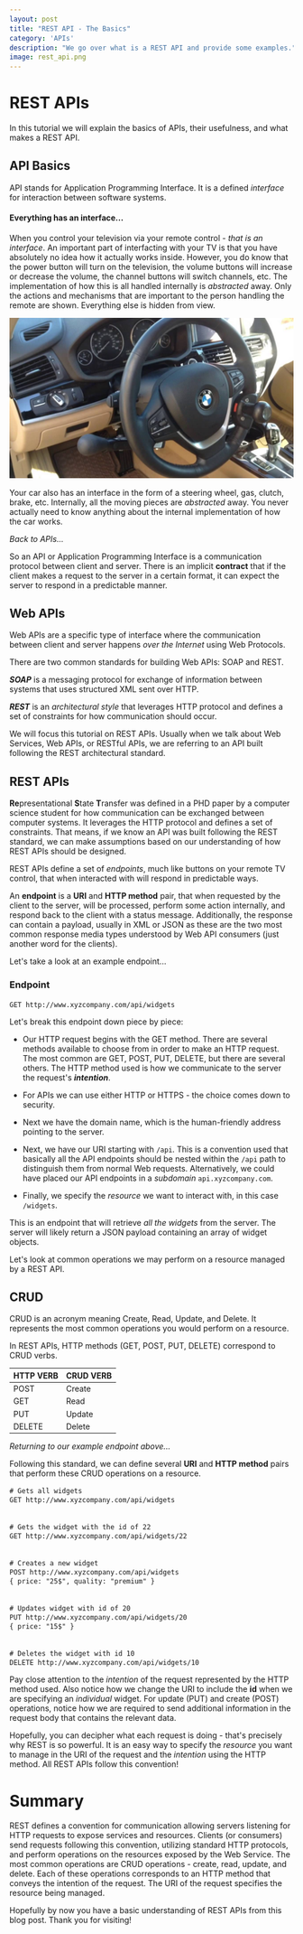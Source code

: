 ```yaml
---
layout: post
title: "REST API - The Basics"
category: 'APIs'
description: "We go over what is a REST API and provide some examples."
image: rest_api.png
---
```


# REST APIs

In this tutorial we will explain the basics of APIs, their usefulness, and what makes a REST API.

## API Basics

API stands for Application Programming Interface. It is a defined *interface* for interaction between software systems.

#### Everything has an interface... 

When you control your television via your remote control - *that is an interface*. An important part of interfacting with your TV is that you have absolutely no idea how it actually works inside. However, you do know that the power button will turn on the television, the volume buttons will increase or decrease the volume, the channel buttons will switch channels, etc. The implementation of how this is all handled internally is *abstracted* away. Only the actions and mechanisms that are important to the person handling the remote are shown. Everything else is hidden from view.

<img src="/assets/images/car-dashboard.jpg">

Your car also has an interface in the form of a steering wheel, gas, clutch, brake, etc. Internally, all the moving pieces are *abstracted* away. You never actually need to know anything about the internal implementation of how the car works.

*Back to APIs...*

So an API or Application Programming Interface is a communication protocol between client and server. There is an implicit **contract** that if the client makes a request to the server in a certain format, it can expect the server to respond in a predictable manner.

## Web APIs

Web APIs are a specific type of interface where the communication between client and server happens *over the Internet* using Web Protocols. 

There are two common standards for building Web APIs: SOAP and REST.

***SOAP*** is a messaging protocol for exchange of information between systems that uses structured XML sent over HTTP.

***REST*** is an *architectural style* that leverages HTTP protocol and defines a set of constraints for how communication should occur.

We will focus this tutorial on REST APIs. Usually when we talk about Web Services, Web APIs, or RESTful APIs, we are referring to an API built following the REST architectural standard.

## REST APIs

**Re**presentational **S**tate **T**ransfer was defined in a PHD paper by a computer science student for how communication can be exchanged between computer systems. It leverages the HTTP protocol and defines a set of constraints. That means, if we know an API was built following the REST standard, we can make assumptions based on our understanding of how REST APIs should be designed.

REST APIs define a set of *endpoints*, much like buttons on your remote TV control, that when interacted with will respond in predictable ways.

An **endpoint** is a **URI** and **HTTP method** pair, that when requested by the client to the server, will be processed, perform some action internally, and respond back to the client with a status message. Additionally, the response can contain a payload, usually in XML or JSON as these are the two most common response media types understood by Web API consumers (just another word for the clients).

Let's take a look at an example endpoint...

### Endpoint
```
GET http://www.xyzcompany.com/api/widgets
```
Let's break this endpoint down piece by piece:

- Our HTTP request begins with the GET method. There are several methods available to choose from in order to make an HTTP request. The most common are GET, POST, PUT, DELETE, but there are several others. The HTTP method used is how we communicate to the server the request's ***intention***.

- For APIs we can use either HTTP or HTTPS - the choice comes down to security. 

- Next we have the domain name, which is the human-friendly address pointing to the server. 

- Next, we have our URI starting with `/api`. This is a convention used that basically all the API endpoints should be nested within the `/api` path to distinguish them from normal Web requests. Alternatively, we could have placed our API endpoints in a *subdomain* `api.xyzcompany.com`.

- Finally, we specify the *resource* we want to interact with, in this case `/widgets`.

This is an endpoint that will retrieve *all the widgets* from the server. The server will likely return a JSON payload containing an array of widget objects.

Let's look at common operations we may perform on a resource managed by a REST API.

## CRUD

CRUD is an acronym meaning Create, Read, Update, and Delete. It represents the most common operations you would perform on a resource.

In REST APIs, HTTP methods (GET, POST, PUT, DELETE) correspond to CRUD verbs.

| HTTP VERB  | CRUD VERB |
| ------------- | ------------- |
| POST  | Create  |
| GET  | Read  |
| PUT  | Update  |
| DELETE  | Delete  |

*Returning to our example endpoint above...*

Following this standard, we can define several **URI** and **HTTP method** pairs that perform these CRUD operations on a resource.

```
# Gets all widgets
GET http://www.xyzcompany.com/api/widgets


# Gets the widget with the id of 22
GET http://www.xyzcompany.com/api/widgets/22


# Creates a new widget
POST http://www.xyzcompany.com/api/widgets
{ price: "25$", quality: "premium" }


# Updates widget with id of 20 
PUT http://www.xyzcompany.com/api/widgets/20
{ price: "15$" }


# Deletes the widget with id 10
DELETE http://www.xyzcompany.com/api/widgets/10
```
Pay close attention to the *intention* of the request represented by the HTTP method used. Also notice how we change the URI to include the **id** when we are specifying an *individual* widget. For update (PUT) and create (POST) operations, notice how we are required to send additional information in the request body that contains the relevant data. 

Hopefully, you can decipher what each request is doing - that's precisely why REST is so powerful. It is an easy way to specify the *resource* you want to manage in the URI of the request and the *intention* using the HTTP method. All REST APIs follow this convention!

# Summary

REST defines a convention for communication allowing servers listening for HTTP requests to expose services and resources. Clients (or consumers) send requests following this convention, utilizing standard HTTP protocols, and perform operations on the resources exposed by the Web Service. The most common operations are CRUD operations - create, read, update, and delete. Each of these operations corresponds to an HTTP method that conveys the intention of the request. The URI of the request specifies the resource being managed.

Hopefully by now you have a basic understanding of REST APIs from this blog post. Thank you for visiting!